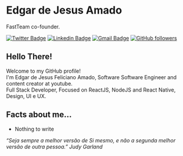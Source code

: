 # Edgar de Jesus Amado 
FastTeam co-founder.

[![Twitter Badge](https://img.shields.io/badge/-@edgarfeliciano-6633cc?style=flat-square&labelColor=6633cc&logo=twitter&logoColor=white&link=https://twitter.com/edgarfeliciano)](https://twitter.com/edgarfeliciano) 
[![Linkedin Badge](https://img.shields.io/badge/-Edgar%20Amado-6633cc?style=flat-square&logo=Linkedin&logoColor=white&link=https://www.linkedin.com/in/edgar-amado-52478619a/)](https://www.linkedin.com/in/edgar-amado-52478619a/) 
[![Gmail Badge](https://img.shields.io/badge/-edgjesus@gmail.com-6633cc?style=flat-square&logo=Gmail&logoColor=white&link=mailto:edgjesus@gmail.com)](mailto:edgjesus@gmail.com)
[![GitHub followers](https://img.shields.io/github/followers/EdgarJFA?label=Followers&style=flat-square&labelColor=6633cc&logo=github)](https://github.com/EdgarJFA/?tab=follow)

## Hello There!
Welcome to my GitHub profile!<br>
I'm Edgar de Jesus Feliciano Amado, Software Software Engineer and content creator at youtube.<br>
Full Stack Developer, Focused on ReactJS, NodeJS and React Native, Design, UI e UX.

## Facts about me...
- Nothing to write

_“Seja sempre a melhor versão de Si mesmo, e não a segunda melhor versão de outra pessoa.” Judy Garland_

<!-- ![My github stats](https://github-readme-stats.vercel.app/api?username=EdgarJFA&show_icons=true) -->